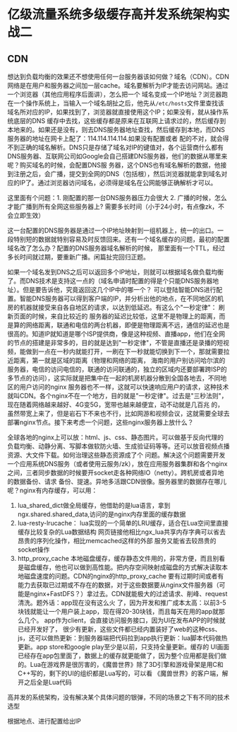 # 亿级流量系统多级缓存高并发系统架构实战二

## CDN
想达到负载均衡的效果还不想使用任何一台服务器该如何做？域名（CDN）。CDN网络是在用户和服务器之间加一层cache。域名要解析为IP才能去访问网站。通过一个浏览器（其他应用程序后面讲），怎么把一个
域名变成一个IP地址？浏览器跑在一个操作系统上，当输入一个域名胡扯之后，他先从`/etc/hosts`文件里查找该域名所对应的IP，如果找到了，浏览器就直接使用这个IP；如果没有，就从操作系统底层的DNS
缓存中去找，这些缓存都是原来在互联网上请求过的，然后缓存到本地来的。如果还是没有，则去DNS服务器地址查找，然后缓存到本地，而DNS服务器的地址在网卡上配了：114.114.114.114.如果没有配置或者
配的不对，就会得不到正确的域名解析。DNS只是存储了域名对IP的键值对，各个运营商什么都有DNS服务器、互联网公司如Google会自己搭建DNS服务器，他们的数据从哪里来呢？购买域名的时候，会配置DNS服
务器，这个DNS也有域名解析的数据，他接到注册之后，会广播，提交到全网的DNS（包括根），然后浏览器就能拿到域名对应的IP了。通过浏览器访问域名，必须得是域名在公网能够正确解析才可以。  

这里面有个问题：1. 刚配置的那一台DNS服务器压力会很大 2. 广播的时候，怎么才能广播到所有全网这些服务器上? 需要多长时间（小于24小时，有点像zk，不会立即生效）  

这一台配置的DNS服务器是通过一个IP地址映射到一组机器上，统一的出口。一段特别短的数据就特别容易及时反馈回来。还有一个域名缓存的问题，最初的配置域名改了怎么办？配置的DNS服务器域名解析的时候，
那里面有一个TTL，经过多长时间就过期，要重新广播。闲篇扯完回归正题。  

如果一个域名发到DNS之后可以返回多个IP地址，则就可以根据域名做负载均衡了。而DNS技术是支持这一点的（域名申请时配置的得是个只能DNS服务器地址）。但是要告诉他，究竟返回这几个IP中的哪一个？
可以登陆智能DNS进行配置。智能DNS服务器可以得到客户端的IP，并分析出他的地点，在不同地区的机房的机器就接受来自各自地区的请求，以达到低延迟。有这么个"一秒定律"： 刷新页面的时候，来自比较近的
服务器的延迟比较低，这里不是物理上的距离，而是算的网络距离，联通和电信的两台机器，即便是物理距离不远，通信的延迟也是很高的。知道IP就知道是哪个ISP提供商，像是这种视频、直播app，他们在全网
的节点的搭建是非常多的，目的就是达到"一秒定律"，不管是直播还是录播的短视频，能做到一点在一秒内就能打开，一刷在下一秒就能切换到下一个，那就需要拉近距离，第一就是区域的距离（物理和网络的距离，
海南的用户别访问哈尔滨的服务器，电信的访问电信的，联通的访问联通的，独立的区域内还要部署跨ISP的多节点的访问），这实际就是把集中在一起的机房机器分散到全国各地去，不同地区的用户访问的nginx
服务器也不一样，这就可以快速响应用户的请求，这种技术就叫CDN。各个nginx不在一个地方，目的就是"一秒定律"。过去是"三秒法则"，现在随着网络越来越好、4G变5G，宽带也越来越便宜，动不动就是几百兆
的，虽然带宽上来了，但是岩石下不来也不行，比如网游和视频会议，这就需要全球去部署nginx节点。接下来考虑一个问题，这些nginx服务器上放什么？

全球各地的nginx上可以放：html、js、css、静态图片。可以做基于反向代理的负载均衡、动静分离、写脚本做软防火墙、生成验证码等等。还可以放音视频点播资源、大文件下载。如何治理这些静态资源成了个
问题。解决这个问题需要开发一个应用系统DNS服务（或者使用云服务/zk），放在应用服务器集群和各个nginx之间，三者同步数据的时候要开socket走各种网络IO（netty）。跨机房或者异地的数据备份、请求
备份、提速。异地多活跟CDN很像。服务器里的数据存在哪儿呢？nginx有内存缓存，可以用：  
1. lua_shared_dict做全局缓存，他借助的是lua语言，拿到ngx.shared.shared_data,访问的是nginx内存里面的缓存数据  
2. lua-resty-lrucache： lua实现的一个简单的LRU缓存，适合在Lua空间里直接缓存比较复杂的Lua数据结构 网页链接他相比ngx_lua共享内存字典可以省去昂贵的序列化操作，相比memcached这样的外部
   服务又能省去较昂贵的socket操作
3. http_proxy_cache 本地磁盘缓存，缓存静态文件用的，非常方便，而且别看是磁盘缓存，他也可以做到高性能。把内存空间映射成磁盘的方式解决读取本地磁盘速度的问题。CDN的nginx的http_proxy_cache
   要有过期时间或者有能力去获取已过期或不存在的数据，对于这些数据要从nginx文件服务器（可能是nginx+FastDFS？）拿过去。CDN就能极大的过滤请求、削峰、request清洗。题外话：app现在没有这么火
   了，因为开发和推广成本太高：以前3-5块钱就能让一个用户装上app，现在得20-30块钱，而且每天在用的app就那么几个。 app作为client，会直接访问服务接口，因为UI在发布APP的时候就已经开发好了，
   很少有更新，这些文件都已经内置装好了web的这种css、js，还可以做热更新：到服务器端把代码拉到app执行更新：lua脚本代码做热更新。app store和google play至少是以前，只支持全量更新。缓存的
   UI画面已经存在app包里面了，数据上的缓存就更能做了，因为整个应用都是我们做的。Lua在游戏界是很厉害的，《魔兽世界》除了3D引擎和游戏骨架是用C和C++写的，剩下的UI的组织都是Lua写的，可以看
   《魔兽世界》的客户端，解开之后全是Lua代码

高并发的系统架构，没有解决某个具体问题的银弹，不同的场景之下有不同的技术选型

根据地点、进行配置给出IP  